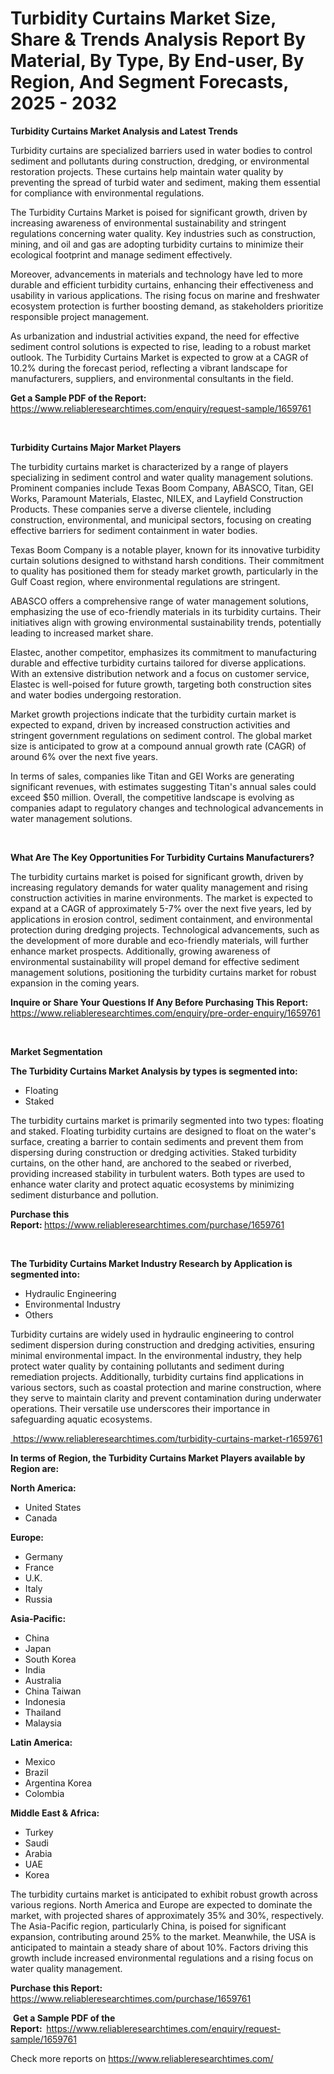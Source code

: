 <p><h1>Turbidity Curtains Market Size, Share & Trends Analysis Report By Material, By Type, By End-user, By Region, And Segment Forecasts, 2025 - 2032</h1></p><p><strong>Turbidity Curtains Market Analysis and Latest Trends</strong></p>
<p><p>Turbidity curtains are specialized barriers used in water bodies to control sediment and pollutants during construction, dredging, or environmental restoration projects. These curtains help maintain water quality by preventing the spread of turbid water and sediment, making them essential for compliance with environmental regulations.</p><p>The Turbidity Curtains Market is poised for significant growth, driven by increasing awareness of environmental sustainability and stringent regulations concerning water quality. Key industries such as construction, mining, and oil and gas are adopting turbidity curtains to minimize their ecological footprint and manage sediment effectively.</p><p>Moreover, advancements in materials and technology have led to more durable and efficient turbidity curtains, enhancing their effectiveness and usability in various applications. The rising focus on marine and freshwater ecosystem protection is further boosting demand, as stakeholders prioritize responsible project management.</p><p>As urbanization and industrial activities expand, the need for effective sediment control solutions is expected to rise, leading to a robust market outlook. The Turbidity Curtains Market is expected to grow at a CAGR of 10.2% during the forecast period, reflecting a vibrant landscape for manufacturers, suppliers, and environmental consultants in the field.</p></p>
<p><strong>Get a Sample PDF of the Report:&nbsp;</strong> <a href="https://www.reliableresearchtimes.com/enquiry/request-sample/1659761?utm_campaign=2633&utm_medium=2&utm_source=Github&utm_content=ia&utm_term=08042025&utm_id=turbidity-curtains">https://www.reliableresearchtimes.com/enquiry/request-sample/1659761</a></p>
<p>&nbsp;</p>
<p><strong>Turbidity Curtains Major Market Players</strong></p>
<p><p>The turbidity curtains market is characterized by a range of players specializing in sediment control and water quality management solutions. Prominent companies include Texas Boom Company, ABASCO, Titan, GEI Works, Paramount Materials, Elastec, NILEX, and Layfield Construction Products. These companies serve a diverse clientele, including construction, environmental, and municipal sectors, focusing on creating effective barriers for sediment containment in water bodies.</p><p>Texas Boom Company is a notable player, known for its innovative turbidity curtain solutions designed to withstand harsh conditions. Their commitment to quality has positioned them for steady market growth, particularly in the Gulf Coast region, where environmental regulations are stringent.</p><p>ABASCO offers a comprehensive range of water management solutions, emphasizing the use of eco-friendly materials in its turbidity curtains. Their initiatives align with growing environmental sustainability trends, potentially leading to increased market share.</p><p>Elastec, another competitor, emphasizes its commitment to manufacturing durable and effective turbidity curtains tailored for diverse applications. With an extensive distribution network and a focus on customer service, Elastec is well-poised for future growth, targeting both construction sites and water bodies undergoing restoration.</p><p>Market growth projections indicate that the turbidity curtain market is expected to expand, driven by increased construction activities and stringent government regulations on sediment control. The global market size is anticipated to grow at a compound annual growth rate (CAGR) of around 6% over the next five years.</p><p>In terms of sales, companies like Titan and GEI Works are generating significant revenues, with estimates suggesting Titan's annual sales could exceed $50 million. Overall, the competitive landscape is evolving as companies adapt to regulatory changes and technological advancements in water management solutions.</p></p>
<p>&nbsp;</p>
<p><strong>What Are The Key Opportunities For Turbidity Curtains Manufacturers?</strong></p>
<p><p>The turbidity curtains market is poised for significant growth, driven by increasing regulatory demands for water quality management and rising construction activities in marine environments. The market is expected to expand at a CAGR of approximately 5-7% over the next five years, led by applications in erosion control, sediment containment, and environmental protection during dredging projects. Technological advancements, such as the development of more durable and eco-friendly materials, will further enhance market prospects. Additionally, growing awareness of environmental sustainability will propel demand for effective sediment management solutions, positioning the turbidity curtains market for robust expansion in the coming years.</p></p>
<p><strong>Inquire or Share Your Questions If Any Before Purchasing This Report:</strong> <a href="https://www.reliableresearchtimes.com/enquiry/pre-order-enquiry/1659761?utm_campaign=2633&utm_medium=2&utm_source=Github&utm_content=ia&utm_term=08042025&utm_id=turbidity-curtains">https://www.reliableresearchtimes.com/enquiry/pre-order-enquiry/1659761</a></p>
<p>&nbsp;</p>
<p><strong>Market Segmentation</strong></p>
<p><strong>The Turbidity Curtains Market Analysis by types is segmented into:</strong></p>
<p><ul><li>Floating</li><li>Staked</li></ul></p>
<p><p>The turbidity curtains market is primarily segmented into two types: floating and staked. Floating turbidity curtains are designed to float on the water's surface, creating a barrier to contain sediments and prevent them from dispersing during construction or dredging activities. Staked turbidity curtains, on the other hand, are anchored to the seabed or riverbed, providing increased stability in turbulent waters. Both types are used to enhance water clarity and protect aquatic ecosystems by minimizing sediment disturbance and pollution.</p></p>
<p><strong>Purchase this Report:&nbsp;</strong><a href="https://www.reliableresearchtimes.com/purchase/1659761?utm_campaign=2633&utm_medium=2&utm_source=Github&utm_content=ia&utm_term=08042025&utm_id=turbidity-curtains">https://www.reliableresearchtimes.com/purchase/1659761</a></p>
<p>&nbsp;</p>
<p><strong>The Turbidity Curtains Market Industry Research by Application is segmented into:</strong></p>
<p><ul><li>Hydraulic Engineering</li><li>Environmental Industry</li><li>Others</li></ul></p>
<p><p>Turbidity curtains are widely used in hydraulic engineering to control sediment dispersion during construction and dredging activities, ensuring minimal environmental impact. In the environmental industry, they help protect water quality by containing pollutants and sediment during remediation projects. Additionally, turbidity curtains find applications in various sectors, such as coastal protection and marine construction, where they serve to maintain clarity and prevent contamination during underwater operations. Their versatile use underscores their importance in safeguarding aquatic ecosystems.</p></p>
<p><a href="https://www.reliableresearchtimes.com/turbidity-curtains-market-r1659761?utm_campaign=2633&utm_medium=2&utm_source=Github&utm_content=ia&utm_term=08042025&utm_id=turbidity-curtains">&nbsp;https://www.reliableresearchtimes.com/turbidity-curtains-market-r1659761</a></p>
<p><strong>In terms of Region, the Turbidity Curtains Market Players available by Region are:</strong></p>
<p>
    <p> <strong> North America: </strong>
        <ul>
            <li>United States</li>
            <li>Canada</li>
        </ul>
        </p> 
    <p> <strong> Europe: </strong>
        <ul>
            <li>Germany</li>
            <li>France</li>
            <li>U.K.</li>
            <li>Italy</li>
            <li>Russia</li>
        </ul>
        </p> 
    <p> <strong> Asia-Pacific: </strong>
        <ul>
            <li>China</li>
            <li>Japan</li>
            <li>South Korea</li>
            <li>India</li>
            <li>Australia</li>
            <li>China Taiwan</li>
            <li>Indonesia</li>
            <li>Thailand</li>
            <li>Malaysia</li>
        </ul>
        </p> 
    <p> <strong> Latin America: </strong>
        <ul>
            <li>Mexico</li>
            <li>Brazil</li>
            <li>Argentina Korea</li>
            <li>Colombia</li>
        </ul>
        </p> 
    <p> <strong> Middle East & Africa: </strong>
        <ul>
            <li>Turkey</li>
            <li>Saudi</li>
            <li>Arabia</li>
            <li>UAE</li>
            <li>Korea</li>
        </ul>
    </p>
    </p>
<p><p>The turbidity curtains market is anticipated to exhibit robust growth across various regions. North America and Europe are expected to dominate the market, with projected shares of approximately 35% and 30%, respectively. The Asia-Pacific region, particularly China, is poised for significant expansion, contributing around 25% to the market. Meanwhile, the USA is anticipated to maintain a steady share of about 10%. Factors driving this growth include increased environmental regulations and a rising focus on water quality management.</p></p>
<p><strong>Purchase this Report: </strong><a href="https://www.reliableresearchtimes.com/purchase/1659761?utm_campaign=2633&utm_medium=2&utm_source=Github&utm_content=ia&utm_term=08042025&utm_id=turbidity-curtains">https://www.reliableresearchtimes.com/purchase/1659761</a></p>
<p>&nbsp;<strong>Get a Sample PDF of the Report:&nbsp;&nbsp;</strong><a href="https://www.reliableresearchtimes.com/enquiry/request-sample/1659761?utm_campaign=2633&utm_medium=2&utm_source=Github&utm_content=ia&utm_term=08042025&utm_id=turbidity-curtains">https://www.reliableresearchtimes.com/enquiry/request-sample/1659761</a></p>
<p><strong></strong></p>
<p>Check more reports on <a href="https://www.reliableresearchtimes.com/?utm_campaign=2633&utm_medium=2&utm_source=Github&utm_content=ia&utm_term=08042025&utm_id=turbidity-curtains">https://www.reliableresearchtimes.com/</a></p>